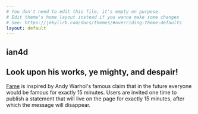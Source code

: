 ```yaml
---
# You don't need to edit this file, it's empty on purpose.
# Edit theme's home layout instead if you wanna make some changes
# See: https://jekyllrb.com/docs/themes/#overriding-theme-defaults
layout: default
---
```


<article class="works">
<h1 class="header rainbowText">ian4d</h1>
<h1>Look upon his works, ye mighty, and despair!</h1>
<div class="entry">
<a href="https://fame.ian4d.com">Fame</a> is inspired by Andy Warhol's famous claim that in the future everyone would be famous for exactly 15 minutes. Users are invited one time to publish a statement that will live on the page for exactly 15 minutes, after which the message will disappear.
</div>